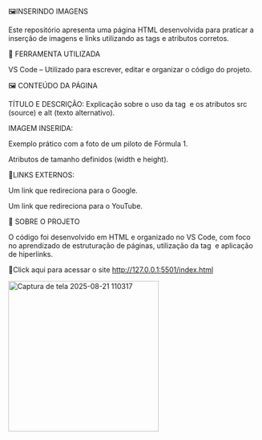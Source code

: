 🖼️INSERINDO IMAGENS

Este repositório apresenta uma página HTML desenvolvida para praticar a inserção de imagens e links utilizando as tags e atributos corretos.

🧩 FERRAMENTA UTILIZADA

VS Code – Utilizado para escrever, editar e organizar o código do projeto.

🖼️ CONTEÚDO DA PÁGINA

TÍTULO E DESCRIÇÃO: Explicação sobre o uso da tag <img> e os atributos src (source) e alt (texto alternativo).

IMAGEM INSERIDA:

Exemplo prático com a foto de um piloto de Fórmula 1.

Atributos de tamanho definidos (width e height).

🔗LINKS EXTERNOS:

Um link que redireciona para o Google.

Um link que redireciona para o YouTube.

📄 SOBRE O PROJETO

O código foi desenvolvido em HTML e organizado no VS Code, com foco no aprendizado de estruturação de páginas, 
utilização da tag <img> e aplicação de hiperlinks.

🔗Click aqui para acessar o site
http://127.0.0.1:5501/index.html

<img width="300" height="300" alt="Captura de tela 2025-08-21 110317" src="https://github.com/user-attachments/assets/20b529c6-7304-440c-b296-51f3d001742e" />

